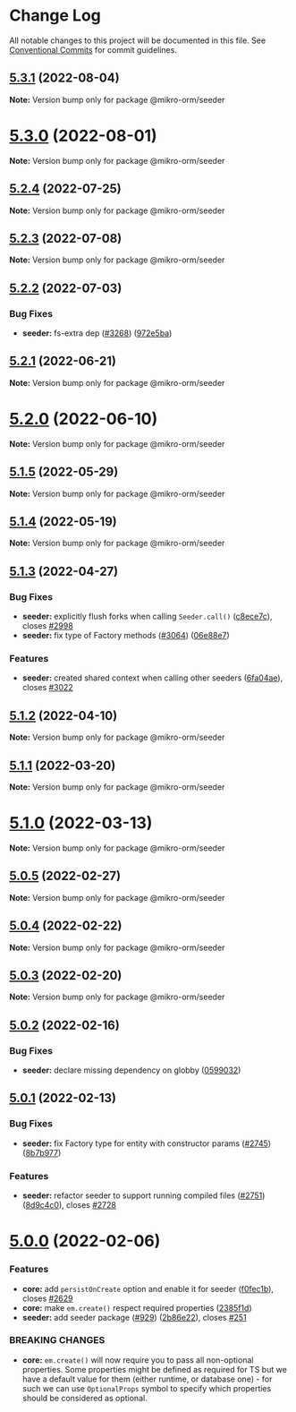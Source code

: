 # Change Log

All notable changes to this project will be documented in this file.
See [Conventional Commits](https://conventionalcommits.org) for commit guidelines.

## [5.3.1](https://github.com/mikro-orm/mikro-orm/compare/v5.3.0...v5.3.1) (2022-08-04)

**Note:** Version bump only for package @mikro-orm/seeder





# [5.3.0](https://github.com/mikro-orm/mikro-orm/compare/v5.2.4...v5.3.0) (2022-08-01)

**Note:** Version bump only for package @mikro-orm/seeder





## [5.2.4](https://github.com/mikro-orm/mikro-orm/compare/v5.2.3...v5.2.4) (2022-07-25)

**Note:** Version bump only for package @mikro-orm/seeder





## [5.2.3](https://github.com/mikro-orm/mikro-orm/compare/v5.2.2...v5.2.3) (2022-07-08)

**Note:** Version bump only for package @mikro-orm/seeder





## [5.2.2](https://github.com/mikro-orm/mikro-orm/compare/v5.2.1...v5.2.2) (2022-07-03)


### Bug Fixes

* **seeder:** fs-extra dep ([#3268](https://github.com/mikro-orm/mikro-orm/issues/3268)) ([972e5ba](https://github.com/mikro-orm/mikro-orm/commit/972e5bac8d679303422a07a19b07a352529c4ff6))





## [5.2.1](https://github.com/mikro-orm/mikro-orm/compare/v5.2.0...v5.2.1) (2022-06-21)

**Note:** Version bump only for package @mikro-orm/seeder





# [5.2.0](https://github.com/mikro-orm/mikro-orm/compare/v5.1.5...v5.2.0) (2022-06-10)

**Note:** Version bump only for package @mikro-orm/seeder





## [5.1.5](https://github.com/mikro-orm/mikro-orm/compare/v5.1.4...v5.1.5) (2022-05-29)

**Note:** Version bump only for package @mikro-orm/seeder





## [5.1.4](https://github.com/mikro-orm/mikro-orm/compare/v5.1.3...v5.1.4) (2022-05-19)

**Note:** Version bump only for package @mikro-orm/seeder





## [5.1.3](https://github.com/mikro-orm/mikro-orm/compare/v5.1.2...v5.1.3) (2022-04-27)


### Bug Fixes

* **seeder:** explicitly flush forks when calling `Seeder.call()` ([c8ece7c](https://github.com/mikro-orm/mikro-orm/commit/c8ece7cd2b1c5b3972e0375d7c941196e6b57031)), closes [#2998](https://github.com/mikro-orm/mikro-orm/issues/2998)
* **seeder:** fix type of Factory methods ([#3064](https://github.com/mikro-orm/mikro-orm/issues/3064)) ([06e88e7](https://github.com/mikro-orm/mikro-orm/commit/06e88e72d3a4393190fe46c8de9578c7f3ff2812))


### Features

* **seeder:** created shared context when calling other seeders ([6fa04ae](https://github.com/mikro-orm/mikro-orm/commit/6fa04ae4d98756544d9215cd62863707158193ba)), closes [#3022](https://github.com/mikro-orm/mikro-orm/issues/3022)





## [5.1.2](https://github.com/mikro-orm/mikro-orm/compare/v5.1.1...v5.1.2) (2022-04-10)

**Note:** Version bump only for package @mikro-orm/seeder





## [5.1.1](https://github.com/mikro-orm/mikro-orm/compare/v5.1.0...v5.1.1) (2022-03-20)

**Note:** Version bump only for package @mikro-orm/seeder





# [5.1.0](https://github.com/mikro-orm/mikro-orm/compare/v5.0.5...v5.1.0) (2022-03-13)

**Note:** Version bump only for package @mikro-orm/seeder





## [5.0.5](https://github.com/mikro-orm/mikro-orm/compare/v5.0.4...v5.0.5) (2022-02-27)

**Note:** Version bump only for package @mikro-orm/seeder





## [5.0.4](https://github.com/mikro-orm/mikro-orm/compare/v5.0.3...v5.0.4) (2022-02-22)

**Note:** Version bump only for package @mikro-orm/seeder





## [5.0.3](https://github.com/mikro-orm/mikro-orm/compare/v5.0.2...v5.0.3) (2022-02-20)

**Note:** Version bump only for package @mikro-orm/seeder





## [5.0.2](https://github.com/mikro-orm/mikro-orm/compare/v5.0.1...v5.0.2) (2022-02-16)


### Bug Fixes

* **seeder:** declare missing dependency on globby ([0599032](https://github.com/mikro-orm/mikro-orm/commit/05990328ccad8b0e8a37b0eb323a89d1df876976))





## [5.0.1](https://github.com/mikro-orm/mikro-orm/compare/v5.0.0...v5.0.1) (2022-02-13)


### Bug Fixes

* **seeder:** fix Factory type for entity with constructor params ([#2745](https://github.com/mikro-orm/mikro-orm/issues/2745)) ([8b7b977](https://github.com/mikro-orm/mikro-orm/commit/8b7b97729935d9fe35f8b57cd9e64dddc8fa86e6))


### Features

* **seeder:** refactor seeder to support running compiled files ([#2751](https://github.com/mikro-orm/mikro-orm/issues/2751)) ([8d9c4c0](https://github.com/mikro-orm/mikro-orm/commit/8d9c4c0454d06920cd59647f1f2ea4070ea2bd5a)), closes [#2728](https://github.com/mikro-orm/mikro-orm/issues/2728)





# [5.0.0](https://github.com/mikro-orm/mikro-orm/compare/v4.5.3...v5.0.0) (2022-02-06)


### Features

* **core:** add `persistOnCreate` option and enable it for seeder ([f0fec1b](https://github.com/mikro-orm/mikro-orm/commit/f0fec1b917a228869482bf781d256ab68c0b138c)), closes [#2629](https://github.com/mikro-orm/mikro-orm/issues/2629)
* **core:** make `em.create()` respect required properties ([2385f1d](https://github.com/mikro-orm/mikro-orm/commit/2385f1d18b1b5235750fc5f29b4d51fe04aca7b8))
* **seeder:** add seeder package ([#929](https://github.com/mikro-orm/mikro-orm/issues/929)) ([2b86e22](https://github.com/mikro-orm/mikro-orm/commit/2b86e22eb061060ee2c67a85741b99c1ddcac9c0)), closes [#251](https://github.com/mikro-orm/mikro-orm/issues/251)


### BREAKING CHANGES

* **core:** `em.create()` will now require you to pass all non-optional properties. Some properties
might be defined as required for TS but we have a default value for them (either runtime,
or database one) - for such we can use `OptionalProps` symbol to specify which properties
should be considered as optional.
